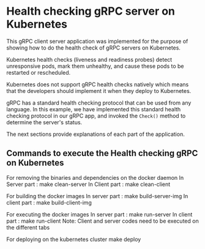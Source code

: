 # Health checking gRPC server on Kubernetes

This gRPC client server application was implemented for the purpose of showing how to do the health check of gRPC servers on Kubernetes.

Kubernetes health checks (liveness and readiness probes) detect unresponsive pods, mark them unhealthy, and cause these pods to be restarted or rescheduled.

Kubernetes does not support gRPC health checks natively which means that the developers should implement it when they deploy to Kubernetes. 

gRPC has a standard health checking protocol that can be used from any language. In this example, we have implemented this standard health checking protocol in our gRPC app, and invoked the `Check()` method to determine the server's status.

The next sections provide explanations of each part of the application.

## Commands to execute the Health checking gRPC on Kubernetes

For removing the binaries and dependencies on the docker daemon
	In Server part : make clean-server
	In Client part : make clean-client

For building the docker images 
	In server part : make build-server-img
	In client part : make build-client-img

For executing the docker images 
	In server part : make run-server
	In client part : make run-client
Note: Client and server codes need to be executed on the different tabs

For deploying on the kubernetes cluster 
	make deploy
